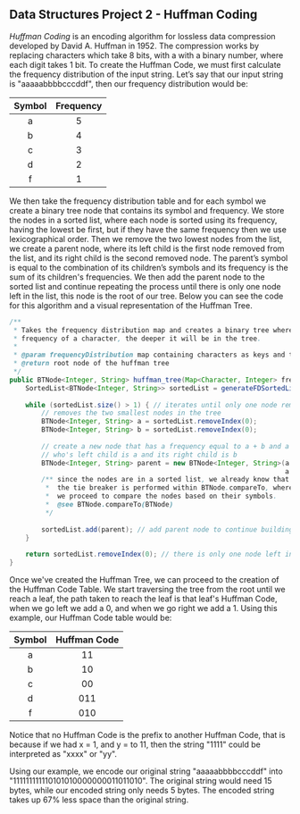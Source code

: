 ## Data Structures Project 2 - Huffman Coding

*Huffman Coding* is an encoding algorithm for lossless data compression developed by
David A. Huffman in 1952. The compression works by replacing characters which take 8 bits,
with a with a binary number, where each digit takes 1 bit. To create the Huffman Code,
we must first calculate the frequency distribution of the input string. Let’s say that our input
string is "aaaaabbbbcccddf", then our frequency distribution would be:

| Symbol | Frequency |
|:------:|:---------:|
|   a    |     5     |
|   b    |     4     |
|   c    |     3     |
|   d    |     2     |
|   f    |     1     |

We then take the frequency distribution table and for each symbol we create a binary tree node
that contains its symbol and frequency. We store the nodes in a sorted list, where each node is sorted
using its frequency, having the lowest be first, but if they have the same frequency then we use 
lexicographical order. Then we remove the two lowest nodes from the list, we create a parent node,
where its left child is the first node removed from the list, and its right child is the second removed 
node. The parent’s symbol is equal to the combination of its children’s symbols and its frequency
is the sum of its children's frequencies. We then add the parent node to the sorted list and continue 
repeating the process until there is only one node left in the list, this node is the root of our tree.
Below you can see the code for this algorithm and a visual representation of the Huffman Tree.

```java
/**
 * Takes the frequency distribution map and creates a binary tree where the lower the 
 * frequency of a character, the deeper it will be in the tree. 
 * 
 * @param frequencyDistribution map containing characters as keys and their frequencies as values
 * @return root node of the huffman tree
 */
public BTNode<Integer, String> huffman_tree(Map<Character, Integer> frequencyDistribution) {
	SortedList<BTNode<Integer, String>> sortedList = generateFDSortedList(frequencyDistribution);
	
	while (sortedList.size() > 1) { // iterates until only one node remains in the list, this will be our root node
		// removes the two smallest nodes in the tree
		BTNode<Integer, String> a = sortedList.removeIndex(0); 
		BTNode<Integer, String> b = sortedList.removeIndex(0);
		
		// create a new node that has a frequency equal to a + b and a symbol equal to a + b
		// who's left child is a and its right child is b
		BTNode<Integer, String> parent = new BTNode<Integer, String>(a.getFrequency() + b.getFrequency(),
				                                                     a.getSymbol() + b.getSymbol(), a, b);
		/** since the nodes are in a sorted list, we already know that a.frequency <= b.frequency
		 *	the tie breaker is performed within BTNode.compareTo, where if two nodes have the same frequency
		 *	we proceed to compare the nodes based on their symbols.
		 *	@see BTNode.compareTo(BTNode)
		 */
		
		sortedList.add(parent); // add parent node to continue building tree
	}
	
	return sortedList.removeIndex(0); // there is only one node left in our list, this is the root node of the tree
}
```
Once we've created the Huffman Tree, we can proceed to the creation of the Huffman Code Table. We start
traversing the tree from the root until we reach a leaf, the path taken to reach the leaf is that leaf's 
Huffman Code, when we go left we add a 0, and when we go right we add a 1. Using this example, our Huffman
Code table would be:

| Symbol | Huffman Code |
|:------:|:------------:|
|   a    |       11     |
|   b    |       10     |
|   c    |       00     |
|   d    |      011     |
|   f    |      010     |

Notice that no Huffman Code is the prefix to another Huffman Code, that is because if
we had x = 1, and y = to 11, then the string "1111" could be interpreted as "xxxx" or "yy".

Using our example, we encode our original string "aaaaabbbbcccddf" into "111111111110101010000000011011010".
The original string would need 15 bytes, while our encoded string only needs 5 bytes. The encoded
string takes up 67% less space than the original string.

